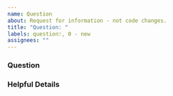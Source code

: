 ```yaml
---
name: Question
about: Request for information - not code changes.
title: "Question: "
labels: question❔, 0 - new
assignees: ""
---
```


### Question

### Helpful Details <!--(e.g. Context, Topic)-->
